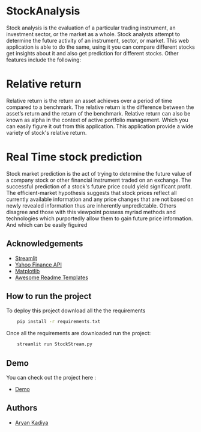 
# StockAnalysis

Stock analysis is the evaluation of a particular trading instrument, an investment sector, or the market as a whole. Stock analysts attempt to determine the future activity of an instrument, sector, or market. This web application is able to do the same, using it you can compare different stocks get insights about it and also get prediction for different stocks. Other features include the following:

# Relative return

Relative return is the return an asset achieves over a period of time compared to a benchmark. The relative return is the difference between the asset’s return and the return of the benchmark. Relative return can also be known as alpha in the context of active portfolio management. Which you can easily figure it out from this application. This application provide a wide variety of stock's relative return.


# Real Time stock prediction

Stock market prediction is the act of trying to determine the future value of a company stock or other financial instrument traded on an exchange. The successful prediction of a stock's future price could yield significant profit. The efficient-market hypothesis suggests that stock prices reflect all currently available information and any price changes that are not based on newly revealed information thus are inherently unpredictable. Others disagree and those with this viewpoint possess myriad methods and technologies which purportedly allow them to gain future price information. And which can be easily figuired 



## Acknowledgements

 
 - [Streamlit](https://streamlit.io/)
 - [Yahoo Finance API](https://pypi.org/project/yfinance/)
 - [Matplotlib](https://matplotlib.org/)
 - [Awesome Readme Templates](https://awesomeopensource.com/project/elangosundar/awesome-README-templates)
 


## How to run the project

To deploy this project download all the the requirements

```bash
    pip install -r requirements.txt
```

Once all the requirements are downloaded run the project:

```bash
    streamlit run StockStream.py
```


## Demo

You can check out the project here :

- [Demo](https://stockanalysis-4vbqjpy35xw8xpyvzesdfq.streamlit.app/)





## Authors

- [Aryan Kadiya](https://www.linkedin.com/in/aryan-kadiya/)

